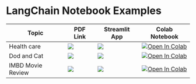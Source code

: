 # LangChain Notebook Examples

| Topic            | PDF Link                                                                                                                                     | Streamlit App                                                                                      | Colab Notebook                                                                                                                                           |
|------------------|----------------------------------------------------------------------------------------------------------------------------------------------|------------------------------------------------------------------------------------------------------|-----------------------------------------------------------------------------------------------------------------------------------------------------------|
| Health care     | <a href="PDF_LINK_HERE" target="_parent"><img src="https://img.shields.io/badge/Open in PDF-%23FF0000.svg?style=flat-square&logo=adobe&logoColor=white"/></a> | <a href="STREAMLIT_LINK_HERE" target="_parent"><img src="https://static.streamlit.io/badges/streamlit_badge_black_white.svg"/></a> | <a href="https://colab.research.google.com/drive/1tlRimd1NvvVqLAtQcmzQStCfS4o3YOcK#scrollTo=hKuJsZjtSI3y" target="_parent"><img src="https://colab.research.google.com/assets/colab-badge.svg" alt="Open In Colab"/></a> |
|  Dod and Cat    | <a href="PDF_LINK_HERE" target="_parent"><img src="https://img.shields.io/badge/Open in PDF-%23FF0000.svg?style=flat-square&logo=adobe&logoColor=white"/></a> | <a href="STREAMLIT_LINK_HERE" target="_parent"><img src="https://static.streamlit.io/badges/streamlit_badge_black_white.svg"/></a> | <a href="https://colab.research.google.com/drive/1UXeSV7OpujlNJyFXdT0WrPeirbkHFTmz?usp=sharing" target="_parent"><img src="https://colab.research.google.com/assets/colab-badge.svg" alt="Open In Colab"/></a> |
| IMBD Movie Review    | <a href="PDF_LINK_HERE" target="_parent"><img src="https://img.shields.io/badge/Open in PDF-%23FF0000.svg?style=flat-square&logo=adobe&logoColor=white"/></a> | <a href="STREAMLIT_LINK_HERE" target="_parent"><img src="https://static.streamlit.io/badges/streamlit_badge_black_white.svg"/></a> | <a href="https://colab.research.google.com/drive/1s9dlWvUQN0BNMnxSWduBqczK7mmiQX7y?usp=sharing" target="_parent"><img src="https://colab.research.google.com/assets/colab-badge.svg" alt="Open In Colab"/></a> |
